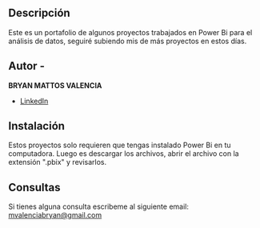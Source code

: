 ## Descripción

Este es un portafolio de algunos proyectos trabajados en Power Bi para el análisis de datos, seguiré subiendo mis de más proyectos en estos días.

## Autor -
**BRYAN MATTOS VALENCIA**

* [LinkedIn](www.linkedin.com/in/bmvalencia/)

## Instalación
Estos proyectos solo requieren que tengas instalado Power Bi en tu computadora. Luego es descargar los archivos, abrir el archivo con la extensión ".pbix" y revisarlos.

## Consultas
Si tienes alguna consulta escribeme al siguiente email: mvalenciabryan@gmail.com
